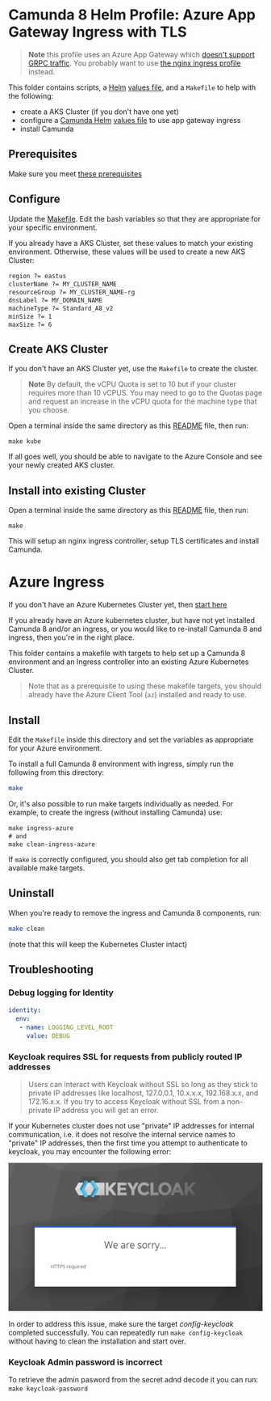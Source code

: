 # Camunda 8 Helm Profile: Azure App Gateway Ingress with TLS

> **Note**  this profile uses an Azure App Gateway which [doesn't support GRPC traffic](https://azure.microsoft.com/en-gb/blog/application-gateway-ingress-controller-for-azure-kubernetes-service/). You probably want to use [the nginx ingress profile](../nginx/tls) instead.

This folder contains scripts, a [Helm](https://helm.sh/) [values file](camunda-values.yaml), and a `Makefile` to help with the following:

- create a AKS Cluster (if you don't have one yet)
- configure a [Camunda Helm](https://helm.sh/) [values file](camunda-values.yaml) to use app gateway ingress
- install Camunda 

## Prerequisites

Make sure you meet [these prerequisites](https://github.com/camunda-community-hub/camunda-8-helm-profiles/blob/master/azure/README.md)

## Configure

Update the [Makefile](Makefile). Edit the bash variables so that they are appropriate for your specific environment.

If you already have a AKS Cluster, set these values to match your existing environment. Otherwise, these values will be used to create a new AKS Cluster:

    region ?= eastus
    clusterName ?= MY_CLUSTER_NAME
    resourceGroup ?= MY_CLUSTER_NAME-rg
    dnsLabel ?= MY_DOMAIN_NAME
    machineType ?= Standard_A8_v2
    minSize ?= 1
    maxSize ?= 6

## Create AKS Cluster

If you don't have an AKS Cluster yet, use the `Makefile` to create the cluster.

> **Note** By default, the vCPU Quota is set to 10 but if your cluster requires
> more than 10 vCPUS. You may need to go to the Quotas page and request an increase in the vCPU quota for the
> machine type that you choose.

Open a terminal inside the same directory as this [README](README.md) file, then run:

```shell
make kube
```

If all goes well, you should be able to navigate to the Azure Console and see your newly created AKS cluster.

## Install into existing Cluster

Open a terminal inside the same directory as this [README](README.md) file, then run:

```shell
make
```

This will setup an nginx ingress controller, setup TLS certificates and install Camunda.



# Azure Ingress

If you don't have an Azure Kubernetes Cluster yet, then [start here](https://github.com/camunda-community-hub/camunda8-greenfield-installation/tree/main/azure)

If you already have an Azure kubernetes cluster, but have not yet installed Camunda 8 and/or an ingress, or you would like to re-install Camunda 8 and ingress, then you're in the right place. 

This folder contains a makefile with targets to help set up a Camunda 8 environment and an Ingress controller into an existing Azure Kubernetes Cluster.

> Note that as a prerequisite to using these makefile targets, you should already have the Azure Client Tool (`az`) installed and ready to use.

## Install

Edit the `Makefile` inside this directory and set the variables as appropriate for your Azure environment.

To install a full Camunda 8 environment with ingress, simply run the following from this directory:  

```sh
make
```

Or, it's also possible to run make targets individually as needed. For example, to create the ingress (without installing Camunda) use:

```shell
make ingress-azure
# and
make clean-ingress-azure
```

If `make` is correctly configured, you should also get tab completion for all available make targets.

## Uninstall

When you're ready to remove the ingress and Camunda 8 components, run:

```sh
make clean
```

(note that this will keep the Kubernetes Cluster intact)

## Troubleshooting

### Debug logging for Identity
```yaml
identity:
  env:
   - name: LOGGING_LEVEL_ROOT
     value: DEBUG
```

### Keycloak requires SSL for requests from publicly routed IP addresses

> Users can interact with Keycloak without SSL so long as they stick to private IP addresses like localhost, 127.0.0.1, 10.x.x.x, 192.168.x.x, and 172.16.x.x. If you try to access Keycloak without SSL from a non-private IP address you will get an error.

If your Kubernetes cluster does not use "private" IP addresses for internal communication, i.e. it does not resolve the internal service names to "private" IP addresses, then the first time you attempt to authenticate to keycloak, you may encounter the following error:

![Keycloak ssl required](../../../docs/images/keycloak_ssl_required.png?raw=true)

In order to address this issue, make sure the target *config-keycloak* completed successfully.
You can repeatedly run ```make config-keycloak``` without having to clean the installation and start over.

### Keycloak Admin password is incorrect
To retrieve the admin pasword from the secret adnd decode it you can run:  
 ```make keycloak-password```
 